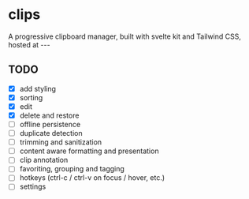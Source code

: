 # clips

A progressive clipboard manager, built with svelte kit and Tailwind CSS, hosted at ---

## TODO

- [x] add styling
- [x] sorting
- [x] edit
- [x] delete and restore
- [ ] offline persistence
- [ ] duplicate detection
- [ ] trimming and sanitization
- [ ] content aware formatting and presentation
- [ ] clip annotation
- [ ] favoriting, grouping and tagging
- [ ] hotkeys (ctrl-c / ctrl-v on focus / hover, etc.)
- [ ] settings
